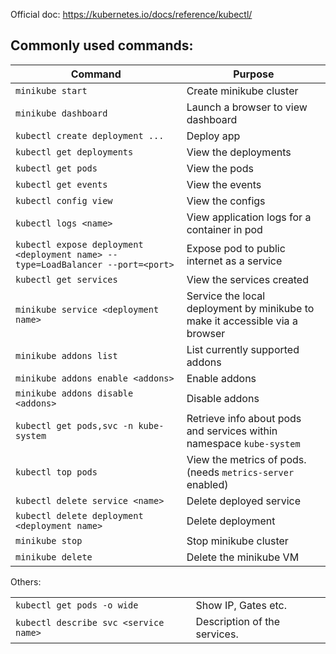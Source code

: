 Official doc: https://kubernetes.io/docs/reference/kubectl/  

## Commonly used commands:  

| **Command** | **Purpose** |
| ---- | ---- |
| `minikube start` | Create minikube cluster |
| `minikube dashboard` | Launch a browser to view dashboard |
| `kubectl create deployment ...` | Deploy app |
| `kubectl get deployments` | View the deployments |
| `kubectl get pods` | View the pods |
| `kubectl get events` | View the events |
| `kubectl config view` | View the configs |
| `kubectl logs <name>` | View application logs for a container in pod |
| `kubectl expose deployment <deployment name> --type=LoadBalancer --port=<port>` | Expose pod to public internet as a service |
| `kubectl get services` | View the services created |
| `minikube service <deployment name>` | Service the local deployment by minikube to make it accessible via a browser |
| `minikube addons list` | List currently supported addons |
| `minikube addons enable <addons>` | Enable addons |
| `minikube addons disable <addons>` | Disable addons |
| `kubectl get pods,svc -n kube-system` | Retrieve info about pods and services within namespace `kube-system` |
| `kubectl top pods` | View the metrics of pods. (needs `metrics-server` enabled) |
| `kubectl delete service <name>` | Delete deployed service |
| `kubectl delete deployment <deployment name>` | Delete deployment |
| `minikube stop` | Stop minikube cluster |
| `minikube delete` | Delete the minikube VM |


Others:

|  |  |
| ---- | ---- |
| `kubectl get pods -o wide` | Show IP, Gates etc. |
| `kubectl describe svc <service name>` | Description of the services. |
